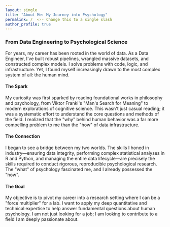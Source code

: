 ```yaml
---
layout: single
title: "About Me: My Journey into Psychology"
permalink: /  <-- Change this to a single slash
author_profile: true
---
```


### From Data Engineering to Psychological Science

For years, my career has been rooted in the world of data. As a Data Engineer, I've built robust pipelines, wrangled massive datasets, and constructed complex models. I solve problems with code, logic, and infrastructure. Yet, I found myself increasingly drawn to the most complex system of all: the human mind.

#### The Spark
My curiosity was first sparked by reading foundational works in philosophy and psychology, from Viktor Frankl's "Man's Search for Meaning" to modern explorations of cognitive science. This wasn't just casual reading; it was a systematic effort to understand the core questions and methods of the field. I realized that the "why" behind human behavior was a far more compelling problem to me than the "how" of data infrastructure.

#### The Connection
I began to see a bridge between my two worlds. The skills I honed in industry—ensuring data integrity, performing complex statistical analyses in R and Python, and managing the entire data lifecycle—are precisely the skills required to conduct rigorous, reproducible psychological research. The "what" of psychology fascinated me, and I already possessed the "how".

#### The Goal
My objective is to pivot my career into a research setting where I can be a "force multiplier" for a lab. I want to apply my deep quantitative and technical expertise to help answer fundamental questions about human psychology. I am not just looking for a job; I am looking to contribute to a field I am deeply passionate about.
